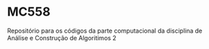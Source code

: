 # MC558
Repositório para os códigos da parte computacional da disciplina de Análise e Construção de Algoritimos 2

